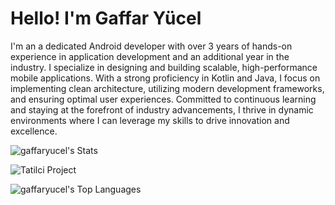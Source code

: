 # Hello! I'm Gaffar Yücel

I'm an a dedicated Android developer with over 3 years of hands-on experience in application development and an additional year in the industry. I specialize in designing and building scalable, high-performance mobile applications. With a strong proficiency in Kotlin and Java, I focus on implementing clean architecture, utilizing modern development frameworks, and ensuring optimal user experiences. Committed to continuous learning and staying at the forefront of industry advancements, I thrive in dynamic environments where I can leverage my skills to drive innovation and excellence.


![gaffaryucel's Stats](https://github-readme-stats.vercel.app/api?username=gaffaryucel&theme=tokyonight&show_icons=true&hide_border=false&count_private=true)

![Tatilci Project](https://github-readme-stats.vercel.app/api/pin/?username=gaffaryucel&repo=Tatilci&theme=tokyonight&show_icons=true&hide_border=false)

![gaffaryucel's Top Languages](https://github-readme-stats.vercel.app/api/top-langs/?username=gaffaryucel&theme=tokyonight&show_icons=true&hide_border=false&layout=compact)

